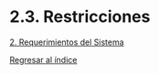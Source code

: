 # 2.3. Restricciones

[2. Requerimientos del Sistema](../2.md)

[Regresar al índice](../../README.md)
